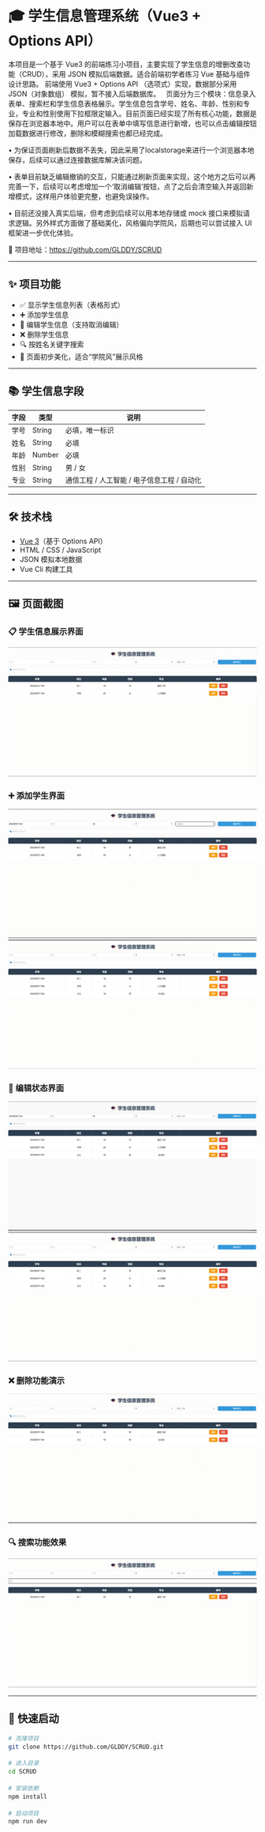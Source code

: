 # 🎓 学生信息管理系统（Vue3 + Options API）

  本项目是一个基于 Vue3 的前端练习小项目，主要实现了学生信息的增删改查功能（CRUD），采用 JSON 模拟后端数据。适合前端初学者练习 Vue 基础与组件设计思路。
前端使用 Vue3 + Options API （选项式）实现，数据部分采用 JSON（对象数组） 模拟，暂不接入后端数据库。
  页面分为三个模块：信息录入表单、搜索栏和学生信息表格展示。学生信息包含学号、姓名、年龄、性别和专业，专业和性别使用下拉框限定输入。目前页面已经实现了所有核心功能，数据是保存在浏览器本地中。用户可以在表单中填写信息进行新增，也可以点击编辑按钮加载数据进行修改，删除和模糊搜索也都已经完成。

• 为保证页面刷新后数据不丢失，因此采用了localstorage来进行一个浏览器本地保存，后续可以通过连接数据库解决该问题。

• 表单目前缺乏编辑撤销的交互，只能通过刷新页面来实现，这个地方之后可以再完善一下，后续可以考虑增加一个‘取消编辑’按钮，点了之后会清空输入并返回新增模式，这样用户体验更完整，也避免误操作。

• 目前还没接入真实后端，但考虑到后续可以用本地存储或 mock 接口来模拟请求逻辑。另外样式方面做了基础美化，风格偏向学院风，后期也可以尝试接入 UI 框架进一步优化体验。

📍 项目地址：https://github.com/GLDDY/SCRUD

---

## ✨ 项目功能

- ✅ 显示学生信息列表（表格形式）
- ➕ 添加学生信息
- 📝 编辑学生信息（支持取消编辑）
- ❌ 删除学生信息
- 🔍 按姓名关键字搜索
- 🎨 页面初步美化，适合“学院风”展示风格

---

## 📚 学生信息字段

| 字段   | 类型   | 说明                         |
|--------|--------|------------------------------|
| 学号   | String | 必填，唯一标识               |
| 姓名   | String | 必填                         |
| 年龄   | Number | 必填                         |
| 性别   | String | 男 / 女                      |
| 专业   | String | 通信工程 / 人工智能 / 电子信息工程 / 自动化 |

---

## 🛠 技术栈

- [Vue 3](https://vuejs.org/)（基于 Options API）
- HTML / CSS / JavaScript
- JSON 模拟本地数据
- Vue Cli 构建工具

---

## 🖼️ 页面截图

### 📋 学生信息展示界面
![首页截图](./public/screenshots/首页.png)

### ➕ 添加学生界面
![添加学生](./public/screenshots/添加1.png)
![添加学生](./public/screenshots/添加2.png)

### 📝 编辑状态界面
![编辑学生](./public/screenshots/编辑1.png)
![编辑学生](./public/screenshots/编辑2.png)

### ❌ 删除功能演示
![删除功能](./public/screenshots/删除.png)

### 🔍 搜索功能效果
![搜索功能](./public/screenshots/搜索.png)

---

## 🚀 快速启动

```bash
# 克隆项目
git clone https://github.com/GLDDY/SCRUD.git

# 进入目录
cd SCRUD

# 安装依赖
npm install

# 启动项目
npm run dev
